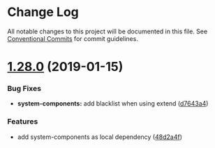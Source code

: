# Change Log

All notable changes to this project will be documented in this file.
See [Conventional Commits](https://conventionalcommits.org) for commit guidelines.

<a name="1.28.0"></a>
# [1.28.0](https://github.com/edenlabllc/ehealth.web/compare/v1.27.0...v1.28.0) (2019-01-15)


### Bug Fixes

* **system-components:** add blacklist when using extend ([d7643a4](https://github.com/edenlabllc/ehealth.web/commit/d7643a4))


### Features

* add system-components as local dependency ([48d2a4f](https://github.com/edenlabllc/ehealth.web/commit/48d2a4f))
